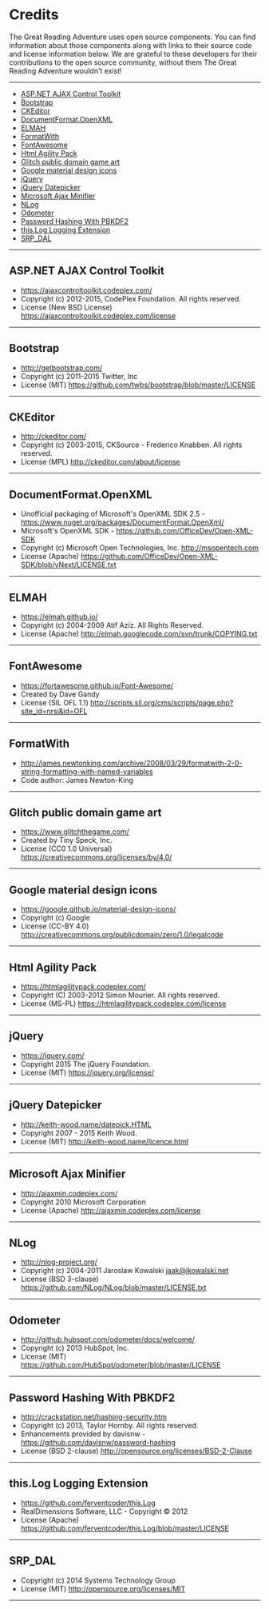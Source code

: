 # Credits

The Great Reading Adventure uses open source components. You can find information about those
components along with links to their source code and license information below. We are grateful to
these developers for their contributions to the open source community, without them The Great
Reading Adventure wouldn't exist!

* * *

- [ASP.NET AJAX Control Toolkit](#aspnet-ajax-control-toolkit)
- [Bootstrap](#bootstrap)
- [CKEditor](#ckeditor)
- [DocumentFormat.OpenXML](#documentformat.-openxml)
- [ELMAH](#elmah)
- [FormatWith](#formatwith)
- [FontAwesome](#fontawesome)
- [Html Agility Pack](#html-agility-pack)
- [Glitch public domain game art](#glitch-public-domain-game-art)
- [Google material design icons](#google-material-design-icons)
- [jQuery](#jquery)
- [jQuery Datepicker](#jquery-datepicker)
- [Microsoft Ajax Minifier](#microsoft-ajax-minifier)
- [NLog](#nlog)
- [Odometer](#odometer)
- [Password Hashing With PBKDF2](#password-hashing-with-pbkdf2)
- [this.Log Logging Extension](#thislog-logging-extension)
- [SRP_DAL](#srp_dal)

* * *

## ASP.NET AJAX Control Toolkit
- <https://ajaxcontroltoolkit.codeplex.com/>
- Copyright (c) 2012-2015, CodePlex Foundation. All rights reserved.
- License (New BSD License) <https://ajaxcontroltoolkit.codeplex.com/license>

* * *

## Bootstrap
- <http://getbootstrap.com/>
- Copyright (c) 2011-2015 Twitter, Inc
- License (MIT) <https://github.com/twbs/bootstrap/blob/master/LICENSE>

* * *

## CKEditor
- <http://ckeditor.com/>
- Copyright (c) 2003-2015, CKSource - Frederico Knabben. All rights reserved.
- License (MPL) <http://ckeditor.com/about/license>

* * *

## DocumentFormat.OpenXML
- Unofficial packaging of Microsoft's OpenXML SDK 2.5 - <https://www.nuget.org/packages/DocumentFormat.OpenXml/>
- Microsoft's OpenXML SDK - <https://github.com/OfficeDev/Open-XML-SDK>
- ﻿Copyright (c) Microsoft Open Technologies, Inc.  <http://msopentech.com>
- License (Apache) <https://github.com/OfficeDev/Open-XML-SDK/blob/vNext/LICENSE.txt>

* * *

## ELMAH
- <https://elmah.github.io/>
- Copyright (c) 2004-2009 Atif Aziz. All Rights Reserved.
- License (Apache) <http://elmah.googlecode.com/svn/trunk/COPYING.txt>

* * *

## FontAwesome
- <https://fortawesome.github.io/Font-Awesome/>
- Created by Dave Gandy
- License (SIL OFL 1.1) <http://scripts.sil.org/cms/scripts/page.php?site_id=nrsi&id=OFL>

* * *

## FormatWith
- <http://james.newtonking.com/archive/2008/03/29/formatwith-2-0-string-formatting-with-named-variables>
- Code author: James Newton-King
 
* * *

## Glitch public domain game art
- <https://www.glitchthegame.com/>
- Created by Tiny Speck, Inc.
- License (CC0 1.0 Universal) <https://creativecommons.org/licenses/by/4.0/>

* * *

## Google material design icons
- <https://google.github.io/material-design-icons/>
- Copyright (c) Google
- License (CC-BY 4.0) <http://creativecommons.org/publicdomain/zero/1.0/legalcode>

* * *

## Html Agility Pack
- <https://htmlagilitypack.codeplex.com/>
- Copyright (C) 2003-2012 Simon Mourier. All rights reserved.
- License (MS-PL) <https://htmlagilitypack.codeplex.com/license>

* * *

## jQuery
- <https://jquery.com/>
- Copyright 2015 The jQuery Foundation.
- License (MIT) <https://jquery.org/license/>

* * *

## jQuery Datepicker
- <http://keith-wood.name/datepick.HTML>
- Copyright 2007 - 2015 Keith Wood.
- License (MIT) <http://keith-wood.name/licence.html>

* * *

## Microsoft Ajax Minifier
- <http://ajaxmin.codeplex.com/>
- Copyright 2010 Microsoft Corporation
- License (Apache) <http://ajaxmin.codeplex.com/license>

* * *

## NLog
 - <http://nlog-project.org/>
 - Copyright (c) 2004-2011 Jaroslaw Kowalski <jaak@jkowalski.net>
 - License (BSD 3-clause) <https://github.com/NLog/NLog/blob/master/LICENSE.txt>

* * *

## Odometer
 - <http://github.hubspot.com/odometer/docs/welcome/>
 - Copyright (c) 2013 HubSpot, Inc.
 - License (MIT) <https://github.com/HubSpot/odometer/blob/master/LICENSE>

* * *

## Password Hashing With PBKDF2
- <http://crackstation.net/hashing-security.htm>
- Copyright (c) 2013, Taylor Hornby. All rights reserved.
- Enhancements provided by davisnw - <https://github.com/davisnw/password-hashing>
- License (BSD 2-clause) <http://opensource.org/licenses/BSD-2-Clause>

* * *

## this.Log Logging Extension
- <https://github.com/ferventcoder/this.Log>
- RealDimensions Software, LLC - Copyright © 2012
- License (Apache) <https://github.com/ferventcoder/this.Log/blob/master/LICENSE>

* * *

## SRP_DAL
- Copyright (c) 2014 Systems Technology Group
- License (MIT) <http://opensource.org/licenses/MIT>

* * *